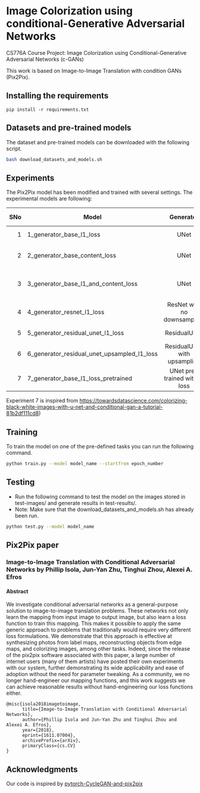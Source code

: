 # Image Colorization using conditional-Generative Adversarial Networks
 CS776A Course Project: Image Colorization using Conditional-Generative Adversarial Networks (c-GANs)

This work is based on Image-to-Image Translation with condition GANs (Pix2Pix).

## Installing the requirements
```
pip install -r requirements.txt
```

## Datasets and pre-trained models

The dataset and pre-trained models can be downloaded with the following script.
```bash
bash download_datasets_and_models.sh
```

## Experiments

The Pix2Pix model has been modified and trained with several settings. The experimental models are following:

| SNo | Model        | Generator           | Discriminator  | Loss Function |
| ---: | ------------- |:--------------:| -----:|-----:|
| 1 | 1_generator_base_l1_loss | UNet | PatchGAN | Adversarial + L1 |
| 2 | 2_generator_base_content_loss | UNet | PatchGAN | Adversarial + Content-Loss |
| 3 | 3_generator_base_l1_and_content_loss | UNet | PatchGAN | Adversarial + L1 & Content-Loss |
| 4 | 4_generator_resnet_l1_loss | ResNet with no downsampling | PatchGAN | Adversarial + L1 |
| 5 | 5_generator_residual_unet_l1_loss | ResidualUNet | PatchGAN | Adversarial + L1 |
| 6 | 6_generator_residual_unet_upsampled_l1_loss | ResidualUNet with upsampling | PatchGAN | Adversarial + L1 |
| 7 | 7_generator_base_l1_loss_pretrained | UNet pre-trained with l1 loss | PatchGAN | Adversarial + L1 |

Experiment 7 is inspired from https://towardsdatascience.com/colorizing-black-white-images-with-u-net-and-conditional-gan-a-tutorial-81b2df111cd8)

## Training
To train the model on one of the pre-defined tasks you can run the following command.
```bash
python train.py --model model_name --startfrom epoch_number
```

## Testing
- Run the following command to test the model on the images stored in test-images/ and generate results in test-results/.
- Note: Make sure that the download_datasets_and_models.sh has already been run.
```bash
python test.py --model model_name
```

## Pix2Pix paper
### Image-to-Image Translation with Conditional Adversarial Networks by Phillip Isola, Jun-Yan Zhu, Tinghui Zhou, Alexei A. Efros

#### Abstract
We investigate conditional adversarial networks as a general-purpose solution to image-to-image translation problems. These networks not only learn the mapping from input image to output image, but also learn a loss function to train this mapping. This makes it possible to apply the same generic approach to problems that traditionally would require very different loss formulations. We demonstrate that this approach is effective at synthesizing photos from label maps, reconstructing objects from edge maps, and colorizing images, among other tasks. Indeed, since the release of the pix2pix software associated with this paper, a large number of internet users (many of them artists) have posted their own experiments with our system, further demonstrating its wide applicability and ease of adoption without the need for parameter tweaking. As a community, we no longer hand-engineer our mapping functions, and this work suggests we can achieve reasonable results without hand-engineering our loss functions either.
```
@misc{isola2018imagetoimage,
      title={Image-to-Image Translation with Conditional Adversarial Networks}, 
      author={Phillip Isola and Jun-Yan Zhu and Tinghui Zhou and Alexei A. Efros},
      year={2018},
      eprint={1611.07004},
      archivePrefix={arXiv},
      primaryClass={cs.CV}
}
```

## Acknowledgments
Our code is inspired by [pytorch-CycleGAN-and-pix2pix](https://github.com/junyanz/pytorch-CycleGAN-and-pix2pix)
